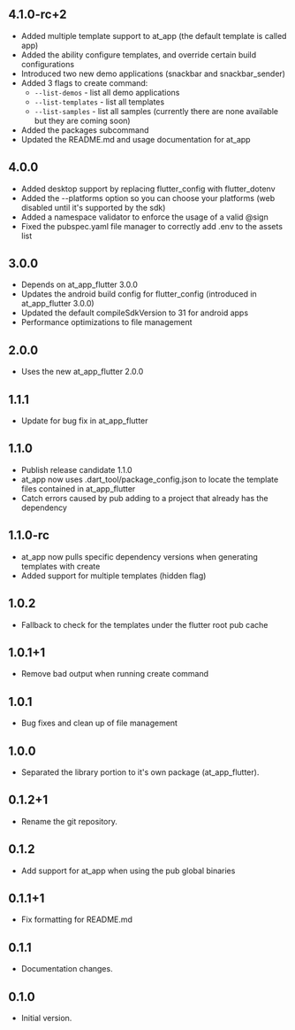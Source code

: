## 4.1.0-rc+2

- Added multiple template support to at_app (the default template is called app)
- Added the ability configure templates, and override certain build configurations
- Introduced two new demo applications (snackbar and snackbar_sender)
- Added 3 flags to create command:
  - ```--list-demos``` - list all demo applications
  - ```--list-templates``` - list all templates
  - ```--list-samples``` - list all samples (currently there are none available but they are coming soon)
- Added the packages subcommand
- Updated the README.md and usage documentation for at_app

## 4.0.0

- Added desktop support by replacing flutter_config with flutter_dotenv
- Added the --platforms option so you can choose your platforms (web disabled until it's supported by the sdk)
- Added a namespace validator to enforce the usage of a valid @sign
- Fixed the pubspec.yaml file manager to correctly add .env to the assets list

## 3.0.0

- Depends on at_app_flutter 3.0.0
- Updates the android build config for flutter_config (introduced in at_app_flutter 3.0.0)
- Updated the default compileSdkVersion to 31 for android apps
- Performance optimizations to file management

## 2.0.0

- Uses the new at_app_flutter 2.0.0

## 1.1.1

- Update for bug fix in at_app_flutter

## 1.1.0

- Publish release candidate 1.1.0
- at_app now uses .dart_tool/package_config.json to locate the template files contained in at_app_flutter
- Catch errors caused by pub adding to a project that already has the dependency

## 1.1.0-rc

- at_app now pulls specific dependency versions when generating templates with create
- Added support for multiple templates (hidden flag)

## 1.0.2

- Fallback to check for the templates under the flutter root pub cache

## 1.0.1+1

- Remove bad output when running create command

## 1.0.1

- Bug fixes and clean up of file management

## 1.0.0

- Separated the library portion to it's own package (at_app_flutter).

## 0.1.2+1

- Rename the git repository.

## 0.1.2

- Add support for at_app when using the pub global binaries

## 0.1.1+1

- Fix formatting for README.md

## 0.1.1

- Documentation changes.

## 0.1.0

- Initial version.

